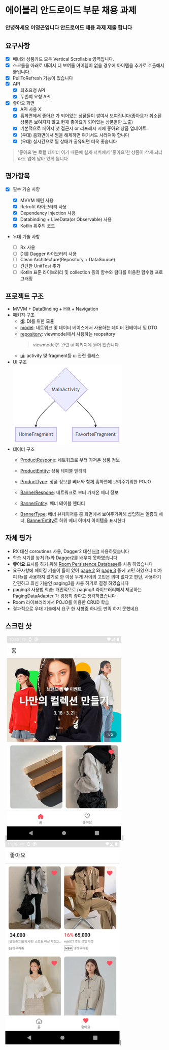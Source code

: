 # 에이블리 안드로이드 부문 채용 과제
### 안녕하세요 이영곤입니다 안드로이드 채용 과제 제출 합니다

## 요구사항
- [x] 배너와 상품카드 모두 Vertical Scrollable 영역입니다.
- [x] 스크롤을 아래로 내려서 더 보여줄 아이템이 없을 경우에 아이템을 추가로 호출해서 붙입니다.
- [x] PullToRefresh 기능이 있습니다
- [x] API
  - [x] 최초요청 API
  - [x] 두번쨰 요청 API
- [x] 좋아요 화면
  - [x] API 사용 X
  - [x] 홈화면에서 좋아요 가 되어있는 상품들이 쌓여서 보여집니다(좋아요가 취소된 상품은 보여지지 않고 현재 좋아요가 되어있는 상품들만 노출)
  - [x] 기본적으로 페이지 첫 접근시 or 리프레시 시에 좋아요 상품 업데이트.
  - [x] (우대) 홈화면에서 찜을 해제하면 여기서도 사라져야 합니다
  - [x] (우대) 실시간으로 찜 상태가 공유되면 더욱 좋습니다
> '좋아요'는 로컬 데이터 이기 때문에 실제 서버에서 '좋아요'한 상품이 삭제 되더라도 앱에 남아 있게 됩니다

## 평가항목

- [x] 필수 기술 사항

  - [x] MVVM 패턴 사용
  - [x] Retrofit 라이브러리 사용
  - [x] Dependency Injection 사용
  - [x] Databinding + LiveData(or Observable) 사용
  - [x] Kotlin 위주의 코드

- 우대 기술 사항

  - [ ] Rx 사용
  - [ ] DI를 Dagger 라이브러리 사용
  - [ ] Clean Architecture(Repository + DataSource)
  - [ ] 간단한 UnitTest 추가
  - [ ] Kotlin 표준 라이브러리 및 collection 등의 함수와 람다를 이용한 함수형 프로그래밍

## 프로젝트 구조
 - MVVM + DataBinding + Hilt + Navigation
 - 페키지 구조
   - [di](./app/src/main/java/com/gondev/ably/subject/di): DI를 위한 모듈
   - [model](./app/src/main/java/com/gondev/ably/subject/model): 네트워크 및 데이터 베이스에서 사용하는 데이터 컨테이너 및 DTO 
   - [repository](./app/src/main/java/com/gondev/ably/subject/repository): viewmodel에서 사용하는 reopsitory
     > viewmodel은 관련 ui 페키지에 들어 있습니다
   - [ui](./app/src/main/java/com/gondev/ably/subject/ui): activity 및 fragment등 ui 관련 클레스
 - UI 구조   
 ![UI 구조](./screenshot/ui_structure.png)
 - 데이터 구조
   - [ProductRespone](./app/src/main/java/com/gondev/ably/subject/model/network/response/ProductList.kt#L8): 네트워크로 부터 가저온 상품 정보
   - [ProductEntity](./app/src/main/java/com/gondev/ably/subject/model/database/entify/ProductEntity.kt#L8): 상품 테이블 엔티티
   - [ProductType](./app/src/main/java/com/gondev/ably/subject/model/dto/ListType.kt#L7): 상품 정보를 베너와 함께 홈화면에 보여주기위한 POJO

   - [BannerRespone](./app/src/main/java/com/gondev/ably/subject/model/network/response/ProductList.kt#L15): 네트워크로 부터 가저온 베너 정보
   - [BannerEntity](./app/src/main/java/com/gondev/ably/subject/model/database/entify/BannerEntity.kt#L7): 베너 테이블 엔티티
   - [BannerType](./app/src/main/java/com/gondev/ably/subject/model/dto/ListType.kt#L18): 베너 뷰페이저를 홈 화면에서 보여주기위해 삽입하는 일종의 해더, [BannerEntity](./app/src/main/java/com/gondev/ably/subject/model/database/entify/BannerEntity.kt#L7)로 하위 베너 이미지 아이템을 표시한다

## 자체 평가
- RX 대신 coroutines 사용, Dagger2 대신 [Hilt](https://developer.android.com/training/dependency-injection/hilt-android?hl=ko) 사용하였습니다
- 학습 시기를 놓처 Rx와 Dagger2를 배우지 못하였습니다
- **좋아요** 표시를 하기 위해 [Room Persistence Database](https://developer.android.com/training/data-storage/room?hl=ko)를 사용 하였습니다
- 요구사항에 페이징 기술이 들어 있어 [page 2](https://developer.android.com/topic/libraries/architecture/paging?hl=ko) 와 [page 3](https://developer.android.com/topic/libraries/architecture/paging/v3-overview?hl=ko) 중에 고민 하였으나 어차피 Rx를 사용하지 않기로 한 이상 두개 사이의 고민은 의미 없다고 판단, 사용하기 간편하고 최신 기술인 paging3을 사용 하기로 결졍 하였습니다
- paging3 사용법 학습: 개인적으로 paging3 라이브러리에서 제공하는 PagingDataAdapter 가 굉장히 좋다고 생각하였습니다
- Room 라이브러리에서 POJO를 이용한 CRUD 학습
- 결과적으로 우대 기술에서 요구 한 사항중 하나도 만족 하지 못했네요 
 
## 스크린 샷
|<img src="./screenshot/device-2021-06-14-104414.png" alt="drawing" width="360"/> | <img src="./screenshot/device-2021-06-14-111608.png" alt="drawing" width="360"/>|

